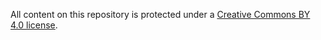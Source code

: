 All content on this repository is protected under a [Creative Commons BY 4.0 license](https://creativecommons.org/licenses/by/4.0/).